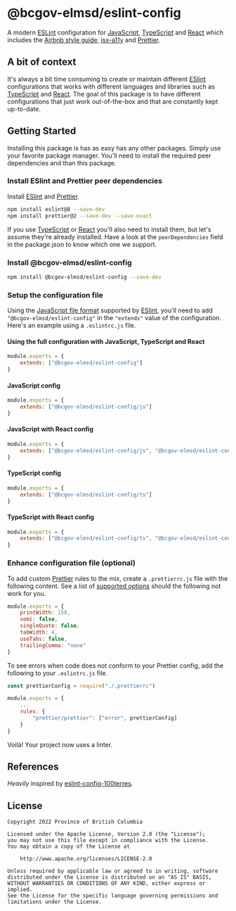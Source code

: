 # @bcgov-elmsd/eslint-config

A modern [ESLint](https://eslint.org) configuration for [JavaScript](https://ecma-international.org/publications-and-standards/standards/ecma-262), [TypeScript](https://www.typescriptlang.org) and [React](https://reactjs.org) which includes the [Airbnb style guide](https://github.com/airbnb/javascript), [jsx-a11y]() and [Prettier](https://www.npmjs.com/package/eslint-plugin-prettier).

## A bit of context

It's always a bit time consuming to create or maintain different [ESlint](https://eslint.org/) configurations that works with different languages and libraries such as [TypeScript](https://www.typescriptlang.org/) and [React](https://reactjs.org/). The goal of this package is to have different configurations that just work out-of-the-box and that are constantly kept up-to-date.

## Getting Started

Installing this package is has as easy has any other packages. Simply use your favorite package manager. You'll need to install the required peer dependencies and than this package.

### Install ESlint and Prettier peer dependencies

Install [ESlint](https://eslint.org/) and [Prettier](https://prettier.io/).

```sh
npm install eslint@8 --save-dev
npm install prettier@2 --save-dev --save-exact
```

If you use [TypeScript](https://www.typescriptlang.org/) or [React](https://reactjs.org/) you'll also need to install them, but let's assume they're already installed. Have a look at the `peerDependencies` field in the package.json to know which one we support.

### Install @bcgov-elmsd/eslint-config

```sh
npm install @bcgov-elmsd/eslint-config --save-dev
```

### Setup the configuration file

Using the [JavaScript file format](https://eslint.org/docs/user-guide/configuring/ßconfiguration-files#configuration-file-formats) supported by [ESlint](https://eslint.org/), you'll need to add `"@bcgov-elmsd/eslint-config"` in the `"extends"` value of the configuration. Here's an example using a `.eslintrc.js` file.

#### Using the full configuration with JavaScript, TypeScript and React

```js
module.exports = {
    extends: ["@bcgov-elmsd/eslint-config"]
}
```

#### JavaScript config

```js
module.exports = {
    extends: ["@bcgov-elmsd/eslint-config/js"]
}
```

#### JavaScript with React config

```js
module.exports = {
    extends: ["@bcgov-elmsd/eslint-config/js", "@bcgov-elmsd/eslint-config/jsx"]
}
```

#### TypeScript config

```js
module.exports = {
    extends: ["@bcgov-elmsd/eslint-config/ts"]
}
```

#### TypeScript with React config

```js
module.exports = {
    extends: ["@bcgov-elmsd/eslint-config/ts", "@bcgov-elmsd/eslint-config/tsx"]
}
```

### Enhance configuration file (optional)

To add custom [Prettier](https://prettier.io/) rules to the mix, create a `.prettierrc.js` file with the following content. See a list of [supported options](https://prettier.io/docs/en/options.html) should the following not work for you.

```js
module.exports = {
    printWidth: 150,
    semi: false,
    singleQuote: false,
    tabWidth: 4,
    useTabs: false,
    trailingComma: "none"
}
```

To see errors when code does not conform to your Prettier config, add the following to your `.eslintrc.js` file.

```js
const prettierConfig = require("./.prettierrc")

module.exports = {
    ...
    rules: {
        "prettier/prettier": ["error", prettierConfig]
    }
}
```

Voilà! Your project now uses a linter.

## References

_Heavily_ inspired by [eslint-config-100terres](https://github.com/100terres/eslint-config).

## License

```
Copyright 2022 Province of British Columbia

Licensed under the Apache License, Version 2.0 (the "License");
you may not use this file except in compliance with the License.
You may obtain a copy of the License at

    http://www.apache.org/licenses/LICENSE-2.0

Unless required by applicable law or agreed to in writing, software
distributed under the License is distributed on an "AS IS" BASIS,
WITHOUT WARRANTIES OR CONDITIONS OF ANY KIND, either express or implied.
See the License for the specific language governing permissions and
limitations under the License.
```
